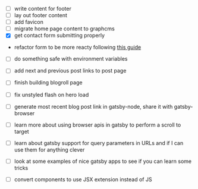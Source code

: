 - [ ] write content for footer
- [ ] lay out footer content
- [ ] add favicon
- [ ] migrate home page content to graphcms
- [x] get contact form submitting properly
- refactor form to be more reacty following [this guide](https://www.netlify.com/blog/2017/07/20/how-to-integrate-netlifys-form-handling-in-a-react-app/)
- [ ] do something safe with environment variables
- [ ] add next and previous post links to post page
- [ ] finish building blogroll page
- [ ] fix unstyled flash on hero load
- [ ] generate most recent blog post link in gatsby-node, share it with gatsby-browser
- [ ] learn more about using browser apis in gatsby to perform a scroll to target
- [ ] learn about gatsby support for query parameters in URLs and if I can use them for anything clever
- [ ] look at some examples of nice gatsby apps to see if you can learn some tricks
- [ ] convert components to use JSX extension instead of JS

